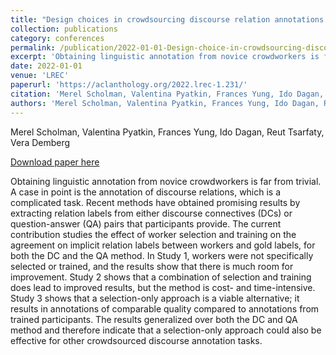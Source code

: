 ```yaml
---
title: "Design choices in crowdsourcing discourse relation annotations: The effect of worker selection and training"
collection: publications
category: conferences
permalink: /publication/2022-01-01-Design-choice-in-crowdsourcing-discourse
excerpt: 'Obtaining linguistic annotation from novice crowdworkers is far from trivial. A case in point is the annotation of discourse relations, which is a complicated task. Recent methods have obtained promising results by extracting relation labels from either discourse connectives (DCs) or question-answer (QA) pairs that participants provide. The current contribution studies the effect of worker selection and training on the agreement on implicit relation labels between workers and gold labels, for both the DC and the QA method. In Study 1, workers were not specifically selected or trained, and the results show that there is much room for improvement. Study 2 shows that a combination of selection and training does lead to improved results, but the method is cost- and time-intensive. Study 3 shows that a selection-only approach is a viable alternative; it results in annotations of comparable quality compared to annotations from trained participants. The results generalized over both the DC and QA method and therefore indicate that a selection-only approach could also be effective for other crowdsourced discourse annotation tasks.'
date: 2022-01-01
venue: 'LREC'
paperurl: 'https://aclanthology.org/2022.lrec-1.231/'
citation: 'Merel Scholman, Valentina Pyatkin, Frances Yung, Ido Dagan, Reut Tsarfaty, Vera DembergLREC 2022'
authors: 'Merel Scholman, Valentina Pyatkin, Frances Yung, Ido Dagan, Reut Tsarfaty, Vera Demberg'
---
```

Merel Scholman, Valentina Pyatkin, Frances Yung, Ido Dagan, Reut Tsarfaty, Vera Demberg

<a href='https://aclanthology.org/2022.lrec-1.231/'>Download paper here</a>

Obtaining linguistic annotation from novice crowdworkers is far from trivial. A case in point is the annotation of discourse relations, which is a complicated task. Recent methods have obtained promising results by extracting relation labels from either discourse connectives (DCs) or question-answer (QA) pairs that participants provide. The current contribution studies the effect of worker selection and training on the agreement on implicit relation labels between workers and gold labels, for both the DC and the QA method. In Study 1, workers were not specifically selected or trained, and the results show that there is much room for improvement. Study 2 shows that a combination of selection and training does lead to improved results, but the method is cost- and time-intensive. Study 3 shows that a selection-only approach is a viable alternative; it results in annotations of comparable quality compared to annotations from trained participants. The results generalized over both the DC and QA method and therefore indicate that a selection-only approach could also be effective for other crowdsourced discourse annotation tasks.
